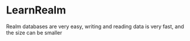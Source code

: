 # LearnRealm
Realm databases are very easy, writing and reading data is very fast, and the size can be smaller
